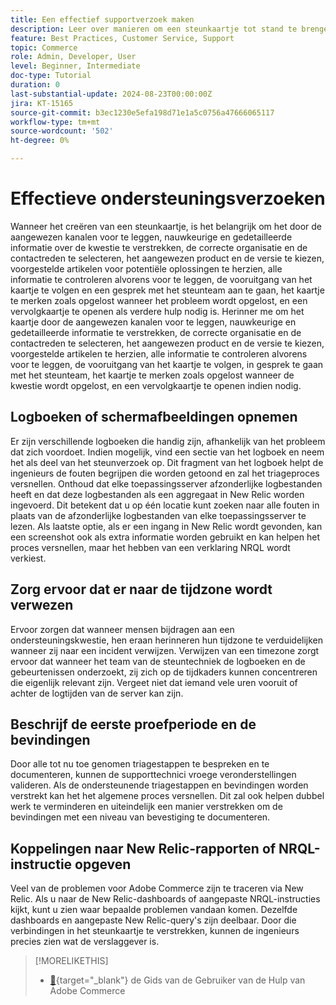 ```yaml
---
title: Een effectief supportverzoek maken
description: Leer over manieren om een steunkaartje tot stand te brengen om de efficiency van het verzoek te maximaliseren.
feature: Best Practices, Customer Service, Support
topic: Commerce
role: Admin, Developer, User
level: Beginner, Intermediate
doc-type: Tutorial
duration: 0
last-substantial-update: 2024-08-23T00:00:00Z
jira: KT-15165
source-git-commit: b3ec1230e5efa198d71e1a5c0756a47666065117
workflow-type: tm+mt
source-wordcount: '502'
ht-degree: 0%

---
```



# Effectieve ondersteuningsverzoeken

Wanneer het creëren van een steunkaartje, is het belangrijk om het door de aangewezen kanalen voor te leggen, nauwkeurige en gedetailleerde informatie over de kwestie te verstrekken, de correcte organisatie en de contactreden te selecteren, het aangewezen product en de versie te kiezen, voorgestelde artikelen voor potentiële oplossingen te herzien, alle informatie te controleren alvorens voor te leggen, de vooruitgang van het kaartje te volgen en een gesprek met het steunteam aan te gaan, het kaartje te merken zoals opgelost wanneer het probleem wordt opgelost, en een vervolgkaartje te openen als verdere hulp nodig is. &#x200B; Herinner me om het kaartje door de aangewezen kanalen voor te leggen, nauwkeurige en gedetailleerde informatie te verstrekken, de correcte organisatie en de contactreden te selecteren, het aangewezen product en de versie te kiezen, voorgestelde artikelen te herzien, alle informatie te controleren alvorens voor te leggen, de vooruitgang van het kaartje te volgen, in gesprek te gaan met het steunteam, het kaartje te merken zoals opgelost wanneer de kwestie wordt opgelost, en een vervolgkaartje te openen indien nodig. &#x200B;

## Logboeken of schermafbeeldingen opnemen

Er zijn verschillende logboeken die handig zijn, afhankelijk van het probleem dat zich voordoet. Indien mogelijk, vind een sectie van het logboek en neem het als deel van het steunverzoek op. Dit fragment van het logboek helpt de ingenieurs de fouten begrijpen die worden getoond en zal het triageproces versnellen. Onthoud dat elke toepassingsserver afzonderlijke logbestanden heeft en dat deze logbestanden als een aggregaat in New Relic worden ingevoerd.  Dit betekent dat u op één locatie kunt zoeken naar alle fouten in plaats van de afzonderlijke logbestanden van elke toepassingsserver te lezen. Als laatste optie, als er een ingang in New Relic wordt gevonden, kan een screenshot ook als extra informatie worden gebruikt en kan helpen het proces versnellen, maar het hebben van een verklaring NRQL wordt verkiest.

## Zorg ervoor dat er naar de tijdzone wordt verwezen

Ervoor zorgen dat wanneer mensen bijdragen aan een ondersteuningskwestie, hen eraan herinneren hun tijdzone te verduidelijken wanneer zij naar een incident verwijzen. Verwijzen van een timezone zorgt ervoor dat wanneer het team van de steuntechniek de logboeken en de gebeurtenissen onderzoekt, zij zich op de tijdkaders kunnen concentreren die eigenlijk relevant zijn. Vergeet niet dat iemand vele uren vooruit of achter de logtijden van de server kan zijn.

## Beschrijf de eerste proefperiode en de bevindingen

Door alle tot nu toe genomen triagestappen te bespreken en te documenteren, kunnen de supporttechnici vroege veronderstellingen valideren. Als de ondersteunende triagestappen en bevindingen worden verstrekt kan het het algemene proces versnellen. Dit zal ook helpen dubbel werk te verminderen en uiteindelijk een manier verstrekken om de bevindingen met een niveau van bevestiging te documenteren.

## Koppelingen naar New Relic-rapporten of NRQL-instructie opgeven

Veel van de problemen voor Adobe Commerce zijn te traceren via New Relic. Als u naar de New Relic-dashboards of aangepaste NRQL-instructies kijkt, kunt u zien waar bepaalde problemen vandaan komen. Dezelfde dashboards en aangepaste New Relic-query&#39;s zijn deelbaar. Door die verbindingen in het steunkaartje te verstrekken, kunnen de ingenieurs precies zien wat de verslaggever is.

>[!MORELIKETHIS]
> 
> - [&#128279;](https://experienceleague.adobe.com/nl/docs/commerce-knowledge-base/kb/help-center-guide/magento-help-center-user-guide){target="_blank"}  de Gids van de Gebruiker van de Hulp van Adobe Commerce
